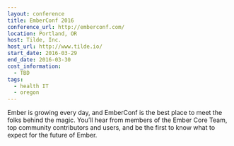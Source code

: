 ```yaml
---
layout: conference
title: EmberConf 2016
conference_url: http://emberconf.com/
location: Portland, OR
host: Tilde, Inc.
host_url: http://www.tilde.io/
start_date: 2016-03-29
end_date: 2016-03-30
cost_information:
  - TBD
tags:
  - health IT
  - oregon
---
```


Ember is growing every day, and EmberConf is the best place to meet the folks behind the magic. You’ll hear from members of the Ember Core Team, top community contributors and users, and be the first to know what to expect for the future of Ember.
